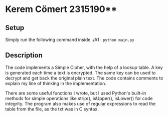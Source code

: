 # Kerem Cömert 2315190**

## Setup

Simply run the following command inside ./A1 :
`python main.py`

## Description

The code implements a Simple Cipher, with the help of a lookup table. A key is generated each
time a text is encrypted. The same key can be used to decrypt and get back the original plain text.
The code contains comments to explain my line of thinking in the implementation.

There are some useful functions I wrote, but I used Python's built-in methods for simple operations
like strip(), isUpper(), isLower() for code integrity. The program also makes use of regular
expressions to read the table from the file, as the txt was in C syntax.
